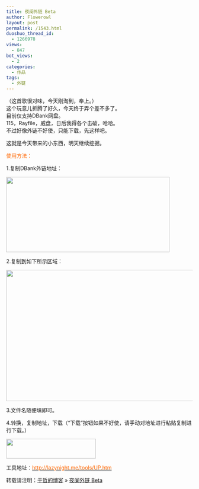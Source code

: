 ```yaml
---
title: 夜阑外链 Beta
author: Flowerowl
layout: post
permalink: /1543.html
duoshuo_thread_id:
  - 1266978
views:
  - 847
bot_views:
  - 2
categories:
  - 作品
tags:
  - 外链
---
```

<p style="text-align: left;">
</p>

<p style="text-align: left;">
  （这首歌很对味，今天刚淘到，奉上。）<br /> 这个玩意儿折腾了好久，今天终于弄个差不多了。<br /> 目前仅支持DBank网盘。<br /> 115，Rayfile，威盘，日后我得各个击破，哈哈。<br /> 不过好像外链不好使，只能下载，先这样吧。
</p>

<p style="text-align: left;">
  这就是今天带来的小东西，明天继续挖掘。
</p>

<p style="text-align: left;">
  <span style="color: #ff6600;">使用方法：</span>
</p>

<p style="text-align: left;">
  1.复制DBank外链地址：
</p>

<p style="text-align: left;">
  <img title="music" src="http://lazynight.me/wp-content/uploads/2012/03/music.gif" alt="" width="441" height="203" />
</p>

<p style="text-align: left;">
  2.复制到如下所示区域：
</p>

<p style="text-align: left;">
  <a href="http://lazynight.me/wp-content/uploads/2012/03/links.gif"><img title="links" src="http://lazynight.me/wp-content/uploads/2012/03/links.gif" alt="" width="706" height="354" /></a>
</p>

<p style="text-align: left;">
  3.文件名随便填即可。
</p>

<p style="text-align: left;">
  4.转换，复制地址，下载（“下载”按钮如果不好使，请手动对地址进行粘贴复制进行下载。）
</p>

<p style="text-align: left;">
  <a href="http://lazynight.me/wp-content/uploads/2012/03/download.gif"><img class="size-full wp-image-1545" title="download" src="http://lazynight.me/wp-content/uploads/2012/03/download.gif" alt="" width="242" height="53" /></a>
</p>

<p style="text-align: left;">
  工具地址：<span style="color: #ff6600;"><a href="http://lazynight.me/tools/UP.htm"><span style="color: #ff6600;">http://lazynight.me/tools/UP.htm</span></a></span>
</p>

转载请注明：[于哲的博客][1] &raquo; [夜阑外链 Beta][2]

 [1]: http://localhost/wordpress
 [2]: http://localhost/wordpress/1543.html